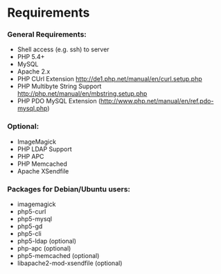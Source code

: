 Requirements
============

### General Requirements:
* Shell access (e.g. ssh) to server  
* PHP 5.4+
* MySQL
* Apache 2.x
* PHP CUrl  Extension <http://de1.php.net/manual/en/curl.setup.php>
* PHP Multibyte String Support <http://php.net/manual/en/mbstring.setup.php> 
* PHP PDO MySQL Extension (http://www.php.net/manual/en/ref.pdo-mysql.php)

### Optional:
* ImageMagick
* PHP LDAP Support
* PHP APC
* PHP Memcached
* Apache XSendfile

### Packages for Debian/Ubuntu users:
* imagemagick
* php5-curl
* php5-mysql
* php5-gd
* php5-cli
* php5-ldap		(optional)
* php-apc		(optional)
* php5-memcached	(optional)
* libapache2-mod-xsendfile (optional)
